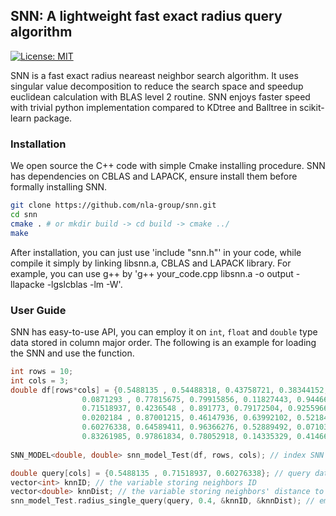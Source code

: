## SNN: A lightweight fast exact radius query algorithm

[![License: MIT](https://img.shields.io/badge/License-MIT-yellow.svg)](https://opensource.org/licenses/MIT)

SNN is a fast exact radius neareast neighbor search algorithm. It uses singular value decomposition to reduce the search space and speedup euclidean calculation with BLAS level 2 routine.  SNN enjoys faster speed with trivial python implementation compared to KDtree and Balltree in scikit-learn package. 



### Installation

We open source the C++ code with simple Cmake installing procedure. SNN has dependencies on CBLAS and LAPACK, ensure install them before formally installing SNN. 

```sh
git clone https://github.com/nla-group/snn.git
cd snn
cmake . # or mkdir build -> cd build -> cmake ../
make 
```

After installation, you can just use 'include "snn.h"' in your code, while compile it simply by linking libsnn.a, CBLAS and LAPACK library. 
For example, you can use g++ by 'g++ your_code.cpp libsnn.a -o output -llapacke -lgslcblas -lm -W'.


### User Guide

SNN has easy-to-use API, you can employ it on ``int``, ``float`` and ``double`` type data stored in column major order. The following is an example for loading the SNN and use the function. 

```c++
int rows = 10;
int cols = 3;
double df[rows*cols] = {0.5488135 , 0.54488318, 0.43758721, 0.38344152, 0.56804456,
                0.0871293 , 0.77815675, 0.79915856, 0.11827443, 0.94466892,
                0.71518937, 0.4236548 , 0.891773, 0.79172504, 0.92559664,
                0.0202184 , 0.87001215, 0.46147936, 0.63992102, 0.52184832,
                0.60276338, 0.64589411, 0.96366276, 0.52889492, 0.07103606,
                0.83261985, 0.97861834, 0.78052918, 0.14335329, 0.41466194}; // data
                
SNN_MODEL<double, double> snn_model_Test(df, rows, cols); // index SNN model

double query[cols] = {0.5488135 , 0.71518937, 0.60276338}; // query data
vector<int> knnID; // the variable storing neighbors ID 
vector<double> knnDist; // the variable storing neighbors' distance to the query
snn_model_Test.radius_single_query(query, 0.4, &knnID, &knnDist); // employ query. the 0.4 refers to radius (range) 

